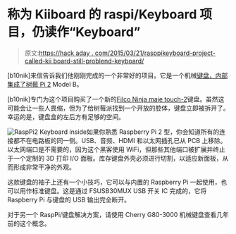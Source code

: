 # 称为 Kiiboard 的 raspi/Keyboard 项目，仍读作“Keyboard”

> 原文:[https://hack aday . com/2015/03/21/rasppikeyboard-project-called-kii board-still-problend-keyboard/](https://hackaday.com/2015/03/21/rasppikeyboard-project-called-kiiboard-still-pronounced-keyboard/)

[b10nik]来信告诉我们他刚刚完成的一个非常好的项目。它是一个机械[键盘，内部集成了树莓 Pi 2](http://sneek.co/blog/project-kiiboard/) Model B。

[b10nik]专门为这个项目购买了一个新的[Filco Ninja maje touch-2](http://www.keyboardco.com/keyboard/swedish-finnish-filco-ninja-majestouch-2-tenkeyless-nkr-tactile-action-keyboard.asp)键盘。虽然这可能会让一些人畏缩，但为了给树莓派找到一个开放的腔体，键盘立即被拆开了。幸运的是，键盘盒的左后方有足够的空间。

![RaspPi2 Keyboard inside](../Images/95ce1921e6cc7cce4da30da531d13888.png)如果你熟悉 Raspberry Pi 2 型，你会知道所有的连接都不在电路板的同一侧。USB、音频、HDMI 和以太网插孔已从 PCB 上移除。以太网端口是不需要的，因为这个黑客使用 WiFi，但那些其他端口被扩展并终止于一个定制的 3D 打印 I/O 面板。库存键盘外壳必须进行切割，以适应新面板，从而形成非常干净的外观。

这款键盘的袖子上还有一个小技巧，它可以与内置的 Raspberry Pi 一起使用，也可以用作标准键盘。这是通过 FSUSB30MUX USB 开关 IC 完成的，它将 Raspberry Pi 与键盘的 USB 输出完全断开。

对于另一个 RaspPi/键盘解决方案，请使用 Cherry G80-3000 机械键盘查看几年前的这个概念。
